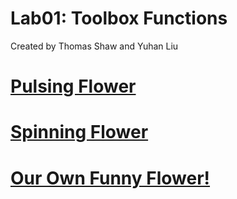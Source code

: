 # Lab01: Toolbox Functions

Created by Thomas Shaw and Yuhan Liu

# [Pulsing Flower](https://www.shadertoy.com/view/mtBBDt)

# [Spinning Flower](https://www.shadertoy.com/view/dlSBDd)

# [Our Own Funny Flower!](https://www.shadertoy.com/view/mtBfDd)
